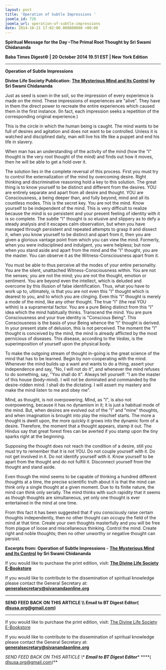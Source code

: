 ```yaml
---
layout: post
title: 'Operation of Subtle Impressions '
joomla_id: 726
joomla_url: operation-of-subtle-impressions
date: 2014-10-21 17:02:00.000000000 +00:00
---
```

  

















































**Spiritual Message for the Day –The Primal Root Thought by Sri Swami Chidananda**

**Baba Times Digest© | 20 October 2014 19.51 EST | New York Edition**

* * *  


**Operation of Subtle Impressions**

**Divine Life Society Publication:** [**The Mysterious Mind and Its Control**](http://www.dlshq.org/messages/mind.htm#subtle) **by Sri Swami Chidananda**

Just as seed is sown in the soil, so the impression of every experience is made on the mind. These impressions of experiences are "alive". They have in them the direct power to recreate the entire experiences which caused them in the first instance. (In fact, each impression seeks a repetition of the corresponding original experience.)

This is the circle in which the human being is caught. The mind wants to be full of desires and agitation and does not want to be controlled. Unless it is watched and disciplined daily, man will live his life like a puppet and end his life in slavery.

When man has an understanding of the activity of the mind (how the "I" thought is the very root thought of the mind) and finds out how it moves, then he will be able to get a hold over it.

The solution lies in the complete reversal of this process. First you must try to control the externalization of the mind by overcoming desire. Right thinking and discriminative reasoning hold a key to this solution. The great thing is to know yourself to be distinct and different from the desires. YOU are entirely separate and apart from all desire and thought. YOU are Consciousness, a being deeper than, and fully beyond, mind and all its countless modes. This is the secret key. You are not the mind. Know yourself to be independent of the mind. This is very difficult to realize because the mind is so persistent and your present feeling of identity with it is so complete. The subtle "I" thought is so elusive and slippery as to defy a steady analysis and it escapes calm observation, but when you have managed through persistent and repeated attempts to grasp it and dissect it, when you know yourself to be distinct and apart from it, then you are given a glorious vantage point from which you can view the mind. Formerly, when you were indisciplined and indulgent, you were helpless; but now when you stand aside and apart from the mind and the "I" thought, you are the master. You can observe it as the Witness-Consciousness apart from it.

You must be able to thus perceive all the modes of your entire personality. You are the silent, unattached Witness-Consciousness within. You are not the senses; you are not the mind; you are not the thought, emotion or sentiment. You are beyond even the intellect, which is deluded and overcome by this illusion of false identification. Thus, what you have to work up to, ultimately, is that you are not even this "I" thought which is dearest to you, and to which you are clinging. Even this "I" thought is merely a mode of the mind, like any other thought. The true "I" (the real YOU within) is a supramental factor. You are a pure Being distinct from this "I" idea which the mind habitually thinks. Transcend the mind. You are pure Consciousness and your true identity is "Conscious Being". This Consciousness is the basis of your Being whence the "I" thought is derived. In your present state of delusion, this is not perceived. The moment the "I" thought is conceived by the mind, the mind is already afflicted by the most pernicious of diseases. This disease, according to the _Vedas_, is the superimposition of yourself upon the physical body.

To make the outgoing stream of thought in-going is the great science of the mind that has to be learned. Begin by non-cooperating with the mind. Whenever the mind builds up a want and wants to do a thing, assert your independence and say, "No, I will not do it", and whenever the mind refuses to do something, say, "You shall do it". Always tell yourself: "I am the master of this house (body-mind). I will not be dominated and commanded by the desire-ridden mind. I shall do the dictating. I will assert my mastery and make the mind listen to me and obey me".

Mind, as thought, is not overpowering. Mind, as "I", is also not overpowering, because it has no dynamism in it; it is just a habitual mode of the mind. But, when desires are evolved out of the "I" and "mine" thoughts, and when imagination is brought into play the mischief starts. The more a thought is dwelt upon, the more quickly it grows into the dynamic form of a desire. Therefore, the moment that a thought appears, stamp it out. The Hindus say that great forest fires can be averted if you stamp upon the tiny sparks right at the beginning.

Supposing the thought does not reach the condition of a desire, still you must try to remember that it is not YOU. Do not couple yourself with it. Do not get involved in it. Do not identify yourself with it. Know yourself to be apart from the thought and do not fulfill it. Disconnect yourself from the thought and stand aside.

Even though the mind seems to be capable of thinking a hundred different thoughts at a time, the precise scientific truth about it is that the mind can think only a single thought at a given moment. Due to its finite nature, the mind can think only serially. The mind thinks with such rapidity that it seems as though thoughts are simultaneous, yet only one thought is ever entertained in the mind at one time.

From this fact it has been suggested that if you consciously raise certain thoughts independently, then no other thought can occupy the field of the mind at that time. Create your own thoughts masterfully and you will be free from plague of loose and miscellaneous thinking. Control the mind. Create right and noble thoughts; then no other unworthy or negative thought can persist.



**Excerpts from:**  **Operation of Subtle Impressions -** [**The Mysterious Mind and Its Control**](http://www.dlshq.org/messages/mind.htm#subtle) **by Sri Swami Chidananda**

If you would like to purchase the print edition, visit: **[The Divine Life Society E-Bookstore](http://www.dlshq.org/download/download.htm)**

If you would like to contribute to the dissemination of spiritual knowledge please contact the General Secretary at: [](mailto:%20%3Cscript%20type=%27text/javascript%27%3E%20%3C%21--%20var%20prefix%20=%20%27ma%27%20+%20%27il%27%20+%20%27to%27;%20var%20path%20=%20%27hr%27%20+%20%27ef%27%20+%20%27=%27;%20var%20addy57016%20=%20%27generalsecretary%27%20+%20%27@%27;%20addy57016%20=%20addy57016%20+%20%27sivanandaonline%27%20+%20%27.%27%20+%20%27org%27;%20document.write%28%27%3Ca%20%27%20+%20path%20+%20%27%5C%27%27%20+%20prefix%20+%20%27:%27%20+%20addy57016%20+%20%27%5C%27%3E%27%29;%20document.write%28addy57016%29;%20document.write%28%27%3C%5C/a%3E%27%29;%20//--%3E%5Cn%20%3C/script%3E%3Cscript%20type=%27text/javascript%27%3E%20%3C%21--%20document.write%28%27%3Cspan%20style=%5C%27display:%20none;%5C%27%3E%27%29;%20//--%3E%20%3C/script%3EThis%20email%20address%20is%20being%20protected%20from%20spambots.%20You%20need%20JavaScript%20enabled%20to%20view%20it.%20%3Cscript%20type=%27text/javascript%27%3E%20%3C%21--%20document.write%28%27%3C/%27%29;%20document.write%28%27span%3E%27%29;%20//--%3E%20%3C/script%3E?subject=Contribution%20to%20Dissemination%20of%20Spiritual%20Knowledge) **generalsecretary@sivanandaonline.org**

****

**SEND FEED BACK ON THIS ARTICLE \\\ Email to BT Digest Editor[](mailto:%20%3Cscript%20type=%27text/javascript%27%3E%20%3C%21--%20var%20prefix%20=%20%27ma%27%20+%20%27il%27%20+%20%27to%27;%20var%20path%20=%20%27hr%27%20+%20%27ef%27%20+%20%27=%27;%20var%20addy72654%20=%20%27dlsusa.org%27%20+%20%27@%27;%20addy72654%20=%20addy72654%20+%20%27gmail%27%20+%20%27.%27%20+%20%27com%27;%20document.write%28%27%3Ca%20%27%20+%20path%20+%20%27%5C%27%27%20+%20prefix%20+%20%27:%27%20+%20addy72654%20+%20%27%5C%27%3E%27%29;%20document.write%28addy72654%29;%20document.write%28%27%3C%5C/a%3E%27%29;%20//--%3E%5Cn%20%3C/script%3E%3Cscript%20type=%27text/javascript%27%3E%20%3C%21--%20document.write%28%27%3Cspan%20style=%5C%27display:%20none;%5C%27%3E%27%29;%20//--%3E%20%3C/script%3EThis%20email%20address%20is%20being%20protected%20from%20spambots.%20You%20need%20JavaScript%20enabled%20to%20view%20it.%20%3Cscript%20type=%27text/javascript%27%3E%20%3C%21--%20document.write%28%27%3C/%27%29;%20document.write%28%27span%3E%27%29;%20//--%3E%20%3C/script%3E?subject=DLS%20Posts)( [dlsusa.org@gmail.com](mailto:dlsusa.org@gmail.com))**



* * *



  

If you would like to purchase the print edition, visit: [The Divine Life Society E-Bookstore](http://www.dlshq.org/download/download.htm)

If you would like to contribute to the dissemination of spiritual knowledge please contact the General Secretary at: **[generalsecretary@sivanandaonline.org](mailto:generalsecretary@sivanandaonline.org)**

**SEND FEED BACK ON THIS ARTICLE \\\**  **Email to BT Digest Editor**** [](mailto:%20%3Cscript%20type=%27text/javascript%27%3E%20%3C%21--%20var%20prefix%20=%20%27ma%27%20+%20%27il%27%20+%20%27to%27;%20var%20path%20=%20%27hr%27%20+%20%27ef%27%20+%20%27=%27;%20var%20addy72654%20=%20%27dlsusa.org%27%20+%20%27@%27;%20addy72654%20=%20addy72654%20+%20%27gmail%27%20+%20%27.%27%20+%20%27com%27;%20document.write%28%27%3Ca%20%27%20+%20path%20+%20%27%5C%27%27%20+%20prefix%20+%20%27:%27%20+%20addy72654%20+%20%27%5C%27%3E%27%29;%20document.write%28addy72654%29;%20document.write%28%27%3C%5C/a%3E%27%29;%20//--%3E%5Cn%20%3C/script%3E%3Cscript%20type=%27text/javascript%27%3E%20%3C%21--%20document.write%28%27%3Cspan%20style=%5C%27display:%20none;%5C%27%3E%27%29;%20//--%3E%20%3C/script%3EThis%20email%20address%20is%20being%20protected%20from%20spambots.%20You%20need%20JavaScript%20enabled%20to%20view%20it.%20%3Cscript%20type=%27text/javascript%27%3E%20%3C%21--%20document.write%28%27%3C/%27%29;%20document.write%28%27span%3E%27%29;%20//--%3E%20%3C/script%3E?subject=DLS%20Posts)****( [dlsusa.org@gmail.com](mailto:dlsusa.org@gmail.com))**  

